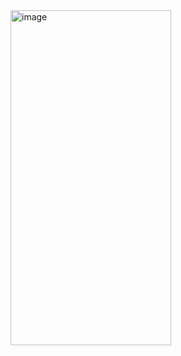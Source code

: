 
<img width="257" height="536" alt="image" src="https://github.com/user-attachments/assets/3a5b4940-e594-4a05-906d-585d47d2e2c8" />
